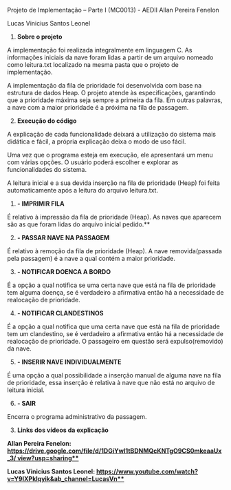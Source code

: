 ﻿Projeto de Implementação – Parte I (MC0013) - AEDII Allan Pereira Fenelon

Lucas Vinicius Santos Leonel  

1. **Sobre o projeto**

A implementação foi realizada integralmente em linguagem C. As informações iniciais da nave foram lidas a partir de um arquivo nomeado como leitura.txt localizado na mesma pasta que o projeto de implementação. 

A implementação da fila de prioridade foi desenvolvida com base na estrutura de dados Heap. O projeto atende às especificações, garantindo que a prioridade máxima seja sempre a primeira da fila. Em outras palavras, a nave com a maior prioridade é a próxima na fila de passagem. 

2. **Execução do código** 

A explicação de cada funcionalidade deixará a utilização do sistema mais didática e fácil, a própria explicação deixa o modo de uso fácil. 

Uma vez que o programa esteja em execução, ele apresentará um menu com várias opções. O usuário poderá escolher e explorar as funcionalidades do sistema. 

A leitura inicial e a sua devida inserção na fila de prioridade (Heap) foi feita automaticamente após a leitura do arquivo leitura.txt. 

1) **- IMPRIMIR FILA** 

É relativo à impressão da fila de prioridade (Heap). As naves que aparecem são as que foram lidas do arquivo inicial pedido.** 

2) **- PASSAR NAVE NA PASSAGEM** 

É relativo à remoção da fila de prioridade (Heap). A nave removida(passada pela passagem) é a nave a qual contém a maior prioridade. 

3) **- NOTIFICAR DOENCA A BORDO** 

É a opção a qual notifica se uma certa nave que está na fila de prioridade tem alguma doença, se é verdadeiro a afirmativa então há a necessidade de realocação de prioridade. 

4) **- NOTIFICAR CLANDESTINOS** 

É a opção a qual notifica que uma certa nave que está na fila de prioridade tem um clandestino, se é verdadeiro a afirmativa então há a necessidade de realocação de prioridade. O passageiro em questão será expulso(removido) da nave. 

5) **- INSERIR NAVE INDIVIDUALMENTE** 

É uma opção a qual possibilidade a inserção manual de alguma nave na fila de prioridade, essa inserção é relativa à nave que não está no arquivo de leitura inicial. 

6) **- SAIR** 

Encerra o programa administrativo da passagem.

3. **Links dos vídeos da explicação** 

**Allan Pereira Fenelon: [https://drive.google.com/file/d/1DGiYwl1tBDNMQcKNTgO9CS0mkeaaUx_3/ view?usp=sharing** ](https://drive.google.com/file/d/1DGiYwl1tBDNMQcKNTgO9CS0mkeaaUx_3/view?usp=sharing)**

**Lucas Vinicius Santos Leonel: [https://www.youtube.com/watch?v=Y9IXPklqyik&ab_channel=LucasVn** ](https://www.youtube.com/watch?v=Y9IXPklqyik&ab_channel=LucasVn)**
